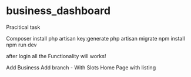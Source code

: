 # business_dashboard
Pracitical task 

Composer install 
php artisan key:generate
php artisan migrate
npm install
npm run dev


after login all the Functionality will works! 

Add Business
Add branch - With Slots
Home Page with listing
